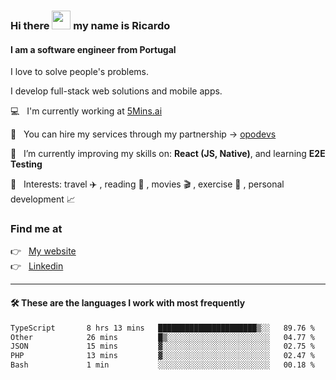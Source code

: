 ### Hi there <img src="https://raw.githubusercontent.com/iampavangandhi/iampavangandhi/master/gifs/Hi.gif" width="30"> my name is Ricardo
#### I am a software engineer from Portugal
I love to solve people's problems.

I develop full-stack web solutions and mobile apps.

💻  &nbsp; I'm currently working at <a href="https://5mins.ai/">5Mins.ai</a>

💼  &nbsp; You can hire my services through my partnership -> <a href="https://github.com/opodevs">opodevs</a>

🌱 &nbsp; I’m currently improving my skills on: **React (JS, Native)**, and learning **E2E Testing**

💙 &nbsp; Interests: travel ✈️ , reading 📖 , movies 🎬 , exercise 🏃 , personal development 📈

### Find me at

<p align="left">
  👉  &nbsp;
  <a href="https://ricardopbarbosa.com" target="_blank">
    My website
  </a>
  <br/>
  👉 &nbsp;
  <a href="https://www.linkedin.com/in/ricardopbarbosa" target="_blank">
    Linkedin
  </a>
</p>

<hr />

#### 🛠 These are the languages I work with most frequently
<!--START_SECTION:waka-->

```txt
TypeScript       8 hrs 13 mins   ██████████████████████▒░░   89.76 %
Other            26 mins         █▒░░░░░░░░░░░░░░░░░░░░░░░   04.77 %
JSON             15 mins         ▓░░░░░░░░░░░░░░░░░░░░░░░░   02.75 %
PHP              13 mins         ▓░░░░░░░░░░░░░░░░░░░░░░░░   02.47 %
Bash             1 min           ░░░░░░░░░░░░░░░░░░░░░░░░░   00.18 %
```

<!--END_SECTION:waka-->

